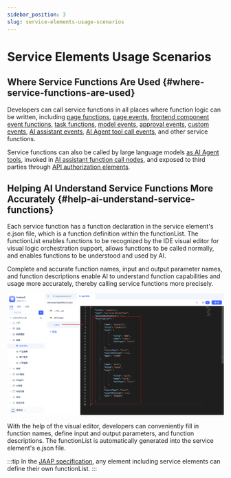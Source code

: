 ```yaml
---
sidebar_position: 3
slug: service-elements-usage-scenarios
---
```


# Service Elements Usage Scenarios

## Where Service Functions Are Used {#where-service-functions-are-used}
Developers can call service functions in all places where function logic can be written, including [page functions](../shell-and-page/component-based-page-development#page-functions), [page events](../shell-and-page/component-based-page-development#page-events), [frontend component event functions](../shell-and-page/component-based-page-development#event-panel), [task functions](./background-tasks#developing-task-execution-functions), [model events](./event-handling#model-events), [approval events](./event-handling#approval-events), [custom events](./event-handling#custom-events), [AI assistant events](./event-handling#ai-assistant-events), [AI Agent tool call events](./event-handling#agent-tool-call-events), and other service functions.

Service functions can also be called by large language models [as AI Agent tools](../ai-agent/agent-tools#calling-service-functions), invoked in [AI assistant function call nodes](../ai-assistant/process-orchestration-node-configuration#function), and exposed to third parties through [API authorization elements](../api-exposure/api-authorization).

## Helping AI Understand Service Functions More Accurately {#help-ai-understand-service-functions}
Each service function has a function declaration in the service element's e.json file, which is a function definition within the functionList. The functionList enables functions to be recognized by the IDE visual editor for visual logic orchestration support, allows functions to be called normally, and enables functions to be understood and used by AI.

Complete and accurate function names, input and output parameter names, and function descriptions enable AI to understand function capabilities and usage more accurately, thereby calling service functions more precisely.

![Service Element Definition File](./img/service-element-definition-file.png)

With the help of the visual editor, developers can conveniently fill in function names, define input and output parameters, and function descriptions. The functionList is automatically generated into the service element's e.json file.

:::tip
In the [JAAP specification](../../reference/runtime-platform/JAAP), any element including service elements can define their own functionList.
:::
